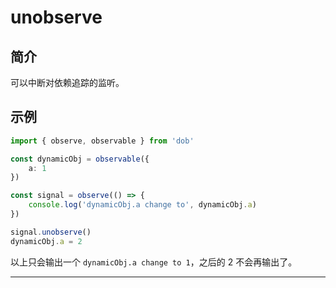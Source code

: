# unobserve

## 简介
可以中断对依赖追踪的监听。

## 示例

```typescript
import { observe, observable } from 'dob'

const dynamicObj = observable({
    a: 1
})

const signal = observe(() => {
    console.log('dynamicObj.a change to', dynamicObj.a) 
})

signal.unobserve()
dynamicObj.a = 2
```

以上只会输出一个 `dynamicObj.a change to 1`，之后的 2 不会再输出了。

---
